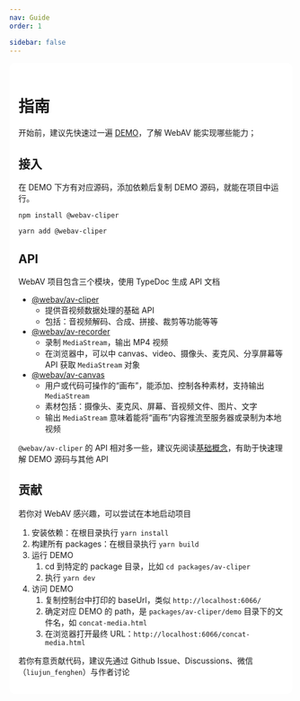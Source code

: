 ```yaml
---
nav: Guide
order: 1

sidebar: false
---
```


<div style="background: #fff; padding: 16px; border-radius: 10px;">

# 指南

开始前，建议先快速过一遍 [DEMO](../demo/1_1-decode-video.md)，了解 WebAV 能实现哪些能力；

## 接入

在 DEMO 下方有对应源码，添加依赖后复制 DEMO 源码，就能在项目中运行。

```shell
npm install @webav-cliper

yarn add @webav-cliper
```

## API

WebAV 项目包含三个模块，使用 TypeDoc 生成 API 文档

- [@webav/av-cliper](//hughfenghen.github.io/WebAV/_api/av-cliper/)
  - 提供音视频数据处理的基础 API
  - 包括：音视频解码、合成、拼接、裁剪等功能等等
- [@webav/av-recorder](//hughfenghen.github.io/WebAV/_api/av-recorder/)
  - 录制 `MediaStream`，输出 MP4 视频
  - 在浏览器中，可以中 canvas、video、摄像头、麦克风、分享屏幕等 API 获取 `MediaStream` 对象
- [@webav/av-canvas](//hughfenghen.github.io/WebAV/_api/av-canvas/)
  - 用户或代码可操作的“画布”，能添加、控制各种素材，支持输出 `MediaStream`
  - 素材包括：摄像头、麦克风、屏幕、音视频文件、图片、文字
  - 输出 `MediaStream` 意味着能将“画布”内容推流至服务器或录制为本地视频

`@webav/av-cliper` 的 API 相对多一些，建议先阅读[基础概念](https://hughfenghen.github.io/WebAV/_api/av-cliper/#md:basic-concepts-%E5%9F%BA%E7%A1%80%E6%A6%82%E5%BF%B5)，有助于快速理解 DEMO 源码与其他 API

## 贡献

若你对 WebAV 感兴趣，可以尝试在本地启动项目

1. 安装依赖：在根目录执行 `yarn install`
2. 构建所有 packages：在根目录执行 `yarn build`
3. 运行 DEMO
   1. cd 到特定的 package 目录，比如 `cd packages/av-cliper`
   2. 执行 `yarn dev`
4. 访问 DEMO
   1. 复制控制台中打印的 baseUrl，类似 `http://localhost:6066/`
   2. 确定对应 DEMO 的 path，是 `packages/av-cliper/demo` 目录下的文件名，如 `concat-media.html`
   3. 在浏览器打开最终 URL：`http://localhost:6066/concat-media.html`

若你有意贡献代码，建议先通过 Github Issue、Discussions、微信（`liujun_fenghen`）与作者讨论

</div>
